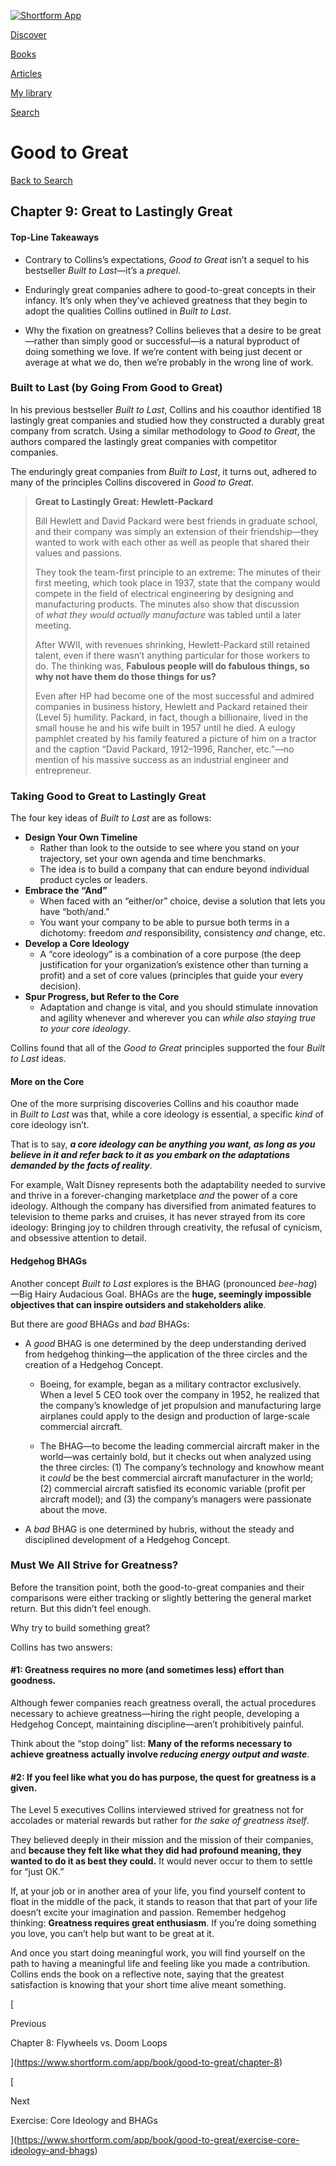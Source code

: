 [![Shortform App](https://www.shortform.com/img/logo-dark.70c1b072.svg)](https://www.shortform.com/app)

[Discover](https://www.shortform.com/app)

[Books](https://www.shortform.com/app/books)

[Articles](https://www.shortform.com/app/articles)

[My library](https://www.shortform.com/app/library)

[Search](https://www.shortform.com/app/search)

# Good to Great

[Back to Search](https://www.shortform.com/app/search)

## Chapter 9: Great to Lastingly Great

#### Top-Line Takeaways

- Contrary to Collins’s expectations, _Good to Great_ isn’t a sequel to his bestseller _Built to Last_—it’s a _prequel_.
    
- Enduringly great companies adhere to good-to-great concepts in their infancy. It’s only when they’ve achieved greatness that they begin to adopt the qualities Collins outlined in _Built to Last_.
    
- Why the fixation on greatness? Collins believes that a desire to be great—rather than simply good or successful—is a natural byproduct of doing something we love. If we’re content with being just decent or average at what we do, then we’re probably in the wrong line of work.
    

### Built to Last (by Going From Good to Great)

In his previous bestseller _Built to Last_, Collins and his coauthor identified 18 lastingly great companies and studied how they constructed a durably great company from scratch. Using a similar methodology to _Good to Great_, the authors compared the lastingly great companies with competitor companies.

The enduringly great companies from _Built to Last_, it turns out, adhered to many of the principles Collins discovered in _Good to Great_.

> **Great to Lastingly Great: Hewlett-Packard**
> 
> Bill Hewlett and David Packard were best friends in graduate school, and their company was simply an extension of their friendship—they wanted to work with each other as well as people that shared their values and passions.
> 
> They took the team-first principle to an extreme: The minutes of their first meeting, which took place in 1937, state that the company would compete in the field of electrical engineering by designing and manufacturing products. The minutes also show that discussion of _what they would actually manufacture_ was tabled until a later meeting.
> 
> After WWII, with revenues shrinking, Hewlett-Packard still retained talent, even if there wasn’t anything particular for those workers to do. The thinking was, **Fabulous people will do fabulous things, so why not have them do those things for us?**
> 
> Even after HP had become one of the most successful and admired companies in business history, Hewlett and Packard retained their (Level 5) humility. Packard, in fact, though a billionaire, lived in the small house he and his wife built in 1957 until he died. A eulogy pamphlet created by his family featured a picture of him on a tractor and the caption “David Packard, 1912–1996, Rancher, etc.”—no mention of his massive success as an industrial engineer and entrepreneur.

### Taking Good to Great to Lastingly Great

The four key ideas of _Built to Last_ are as follows:

- **Design Your Own Timeline**
    - Rather than look to the outside to see where you stand on your trajectory, set your own agenda and time benchmarks.
    - The idea is to build a company that can endure beyond individual product cycles or leaders.
- **Embrace the “And”**
    - When faced with an “either/or” choice, devise a solution that lets you have “both/and.”
    - You want your company to be able to pursue both terms in a dichotomy: freedom _and_ responsibility, consistency _and_ change, etc.
- **Develop a Core Ideology**
    - A “core ideology” is a combination of a core purpose (the deep justification for your organization’s existence other than turning a profit) and a set of core values (principles that guide your every decision).
- **Spur Progress, but Refer to the Core**
    - Adaptation and change is vital, and you should stimulate innovation and agility whenever and wherever you can _while also staying true to your core ideology_.

Collins found that all of the _Good to Great_ principles supported the four _Built to Last_ ideas.

#### More on the Core

One of the more surprising discoveries Collins and his coauthor made in _Built to Last_ was that, while a core ideology is essential, a specific _kind_ of core ideology isn’t.

That is to say, _**a core ideology can be anything you want, as long as you believe in it and refer back to it as you embark on the adaptations demanded by the facts of reality**_.

For example, Walt Disney represents both the adaptability needed to survive and thrive in a forever-changing marketplace _and_ the power of a core ideology. Although the company has diversified from animated features to television to theme parks and cruises, it has never strayed from its core ideology: Bringing joy to children through creativity, the refusal of cynicism, and obsessive attention to detail.

#### Hedgehog BHAGs

Another concept _Built to Last_ explores is the BHAG (pronounced _bee-hag_)—Big Hairy Audacious Goal. BHAGs are the **huge, seemingly impossible objectives that can inspire outsiders and stakeholders alike**.

But there are _good_ BHAGs and _bad_ BHAGs:

- A _good_ BHAG is one determined by the deep understanding derived from hedgehog thinking—the application of the three circles and the creation of a Hedgehog Concept.
    
    - Boeing, for example, began as a military contractor exclusively. When a level 5 CEO took over the company in 1952, he realized that the company’s knowledge of jet propulsion and manufacturing large airplanes could apply to the design and production of large-scale commercial aircraft.
        
    - The BHAG—to become the leading commercial aircraft maker in the world—was certainly bold, but it checks out when analyzed using the three circles: (1) The company’s technology and knowhow meant it _could_ be the best commercial aircraft manufacturer in the world; (2) commercial aircraft satisfied its economic variable (profit per aircraft model); and (3) the company’s managers were passionate about the move.
        
- A _bad_ BHAG is one determined by hubris, without the steady and disciplined development of a Hedgehog Concept.
    

### Must We All Strive for Greatness?

Before the transition point, both the good-to-great companies and their comparisons were either tracking or slightly bettering the general market return. But this didn’t feel enough.

Why try to build something great?

Collins has two answers:

#### #1: Greatness requires no more (and sometimes less) effort than goodness.

Although fewer companies reach greatness overall, the actual procedures necessary to achieve greatness—hiring the right people, developing a Hedgehog Concept, maintaining discipline—aren’t prohibitively painful.

Think about the “stop doing” list: **Many of the reforms necessary to achieve greatness actually involve _reducing energy output and waste_**.

#### #2: If you feel like what you do has purpose, the quest for greatness is a given.

The Level 5 executives Collins interviewed strived for greatness not for accolades or material rewards but rather for _the sake of_ _greatness itself_.

They believed deeply in their mission and the mission of their companies, and **because they felt like what they did had profound meaning, they wanted to do it as best they could.** It would never occur to them to settle for “just OK.”

If, at your job or in another area of your life, you find yourself content to float in the middle of the pack, it stands to reason that that part of your life doesn’t excite your imagination and passion. Remember hedgehog thinking: **Greatness requires great enthusiasm**. If you’re doing something you love, you can’t help but want to be great at it.

And once you start doing meaningful work, you will find yourself on the path to having a meaningful life and feeling like you made a contribution. Collins ends the book on a reflective note, saying that the greatest satisfaction is knowing that your short time alive meant something.

[

Previous

Chapter 8: Flywheels vs. Doom Loops

](https://www.shortform.com/app/book/good-to-great/chapter-8)

[

Next

Exercise: Core Ideology and BHAGs

](https://www.shortform.com/app/book/good-to-great/exercise-core-ideology-and-bhags)